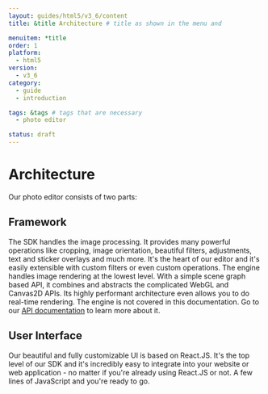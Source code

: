 ```yaml
---
layout: guides/html5/v3_6/content
title: &title Architecture # title as shown in the menu and 

menuitem: *title
order: 1
platform:
  - html5
version:
  - v3_6
category: 
  - guide
  - introduction

tags: &tags # tags that are necessary
  - photo editor 

status: draft
---
```


# Architecture

Our photo editor consists of two parts:

## Framework
  The SDK handles the image processing. 
  It provides many powerful operations like cropping, image
  orientation, beautiful filters, adjustments, text and sticker overlays and much more. It's the
  heart of our editor and it's easily extensible with custom filters or even custom operations.
  The engine handles image rendering at the lowest level. With a simple scene graph based API, it
  combines and abstracts the complicated WebGL and Canvas2D APIs. Its highly performant architecture
  even allows you to do real-time rendering. 
  The engine is not covered in this documentation. Go to
  our [API documentation](http://static.photoeditorsdk.com/docs/html5/PhotoEditorSDK.Engine.html) to
  learn more about it.

## User Interface

  Our beautiful and fully customizable UI is based on React.JS. It's the top level of our SDK
  and it's incredibly easy to integrate into your website or web application - no matter if you're
  already using React.JS or not. A few lines of JavaScript and you're ready to go.
